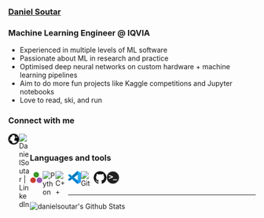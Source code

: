 ### [Daniel Soutar][website]

### Machine Learning Engineer @ IQVIA
- Experienced in multiple levels of ML software
- Passionate about ML in research and practice
- Optimised deep neural networks on custom hardware + machine learning pipelines
- Aim to do more fun projects like Kaggle competitions and Jupyter notebooks
- Love to read, ski, and run

### Connect with me

[<img align="left" alt="danielsoutar.github.io" width="22px" src="https://raw.githubusercontent.com/iconic/open-iconic/master/svg/globe.svg" />][website]
[<img align="left" alt="DanielSoutar | LinkedIn" width="22px" src="https://cdn.jsdelivr.net/npm/simple-icons@v3/icons/linkedin.svg" />][linkedin]

<br />

### Languages and tools

<img align="left" alt="Julia" width="26px" src="https://raw.githubusercontent.com/JuliaLang/julia-logo-graphics/master/images/julia-dots.svg" />
<img align="left" alt="Python" width="26px" src="https://raw.githubusercontent.com/jmnote/z-icons/master/svg/python.svg" />
<img align="left" alt="C++" width="26px" src="https://raw.githubusercontent.com/isocpp/logos/master/cpp_logo.svg" />
<img align="left" alt="Visual Studio Code" width="26px" src="https://raw.githubusercontent.com/github/explore/80688e429a7d4ef2fca1e82350fe8e3517d3494d/topics/visual-studio-code/visual-studio-code.png" />
<img align="left" alt="Git" width="26px" src="https://raw.githubusercontent.com/jmnote/z-icons/master/svg/git.svg" />
<img align="left" alt="GitHub" width="26px" src="https://raw.githubusercontent.com/github/explore/78df643247d429f6cc873026c0622819ad797942/topics/github/github.png" />
<img align="left" alt="Terminal" width="26px" src="https://raw.githubusercontent.com/github/explore/80688e429a7d4ef2fca1e82350fe8e3517d3494d/topics/terminal/terminal.png" />

<br />
<br />

---

<img align="left" alt="danielsoutar's Github Stats" src="https://github-readme-stats.vercel.app/api?username=danielsoutar&show_icons=true&hide_border=true)" />

[website]: https://danielsoutar.github.io/
[linkedin]: https://www.linkedin.com/in/daniel-soutar

